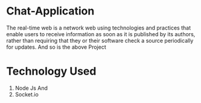 # Chat-Application
The real-time web is a network web using technologies and practices that enable users to receive information as soon as it is published by its authors, rather than requiring that they or their software check a source periodically for updates. And so is the above Project
# Technology Used
1) Node Js And 
2) Socket.io
